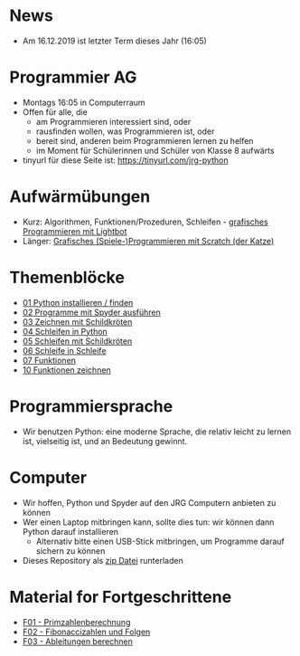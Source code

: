 # News

- Am 16.12.2019 ist letzter Term dieses Jahr (16:05)

# Programmier AG

- Montags 16:05 in Computerraum 
- Offen für alle, die
  - am Programmieren interessiert sind, oder
  - rausfinden wollen, was Programmieren ist, oder
  - bereit sind, anderen beim Programmieren lernen zu helfen
  - im Moment für Schülerinnen und Schüler von Klasse 8 aufwärts
- tinyurl für diese Seite ist: https://tinyurl.com/jrg-python

# Aufwärmübungen
- Kurz: Algorithmen, Funktionen/Prozeduren, Schleifen - [grafisches Programmieren mit Lightbot](https://lightbot.com/hour-of-code.html)
- Länger: [Grafisches (Spiele-)Programmieren mit Scratch (der Katze)](https://scratch.mit.edu)

# Themenblöcke
- [01 Python installieren / finden](01/readme.md)
- [02 Programme mit Spyder ausführen](02-spyder/readme.md)
- [03 Zeichnen mit Schildkröten](03-turtle/readme.md)
- [04 Schleifen in Python](04-for-loop/readme.md)
- [05 Schleifen mit Schildkröten](05-turtle-loop/readme.md)
- [06 Schleife in Schleife](06-nested-loops/readme.md)
- [07 Funktionen](07-functions/readme.md)
- [10 Funktionen zeichnen](10-functionplotting/readme.md)

# Programmiersprache
- Wir benutzen Python: eine moderne Sprache, die relativ leicht zu
  lernen ist, vielseitig ist, und an Bedeutung gewinnt.

# Computer
- Wir hoffen, Python und Spyder auf den JRG Computern anbieten zu können
- Wer einen Laptop mitbringen kann, sollte dies tun: wir können dann
  Python darauf installieren
  - Alternativ bitte einen USB-Stick mitbringen, um Programme darauf sichern zu können
- Dieses Repository als [zip Datei](https://github.com/fangohr/jrg/archive/master.zip) runterladen


# Material for Fortgeschrittene
- [F01 - Primzahlenberechnung](F01-Primzahlen/readme.md)
- [F02 - Fibonaccizahlen und Folgen](F02-Fibonacci-Folge/readme.md)
- [F03 - Ableitungen berechnen](F03-ableitung/readme.md)
